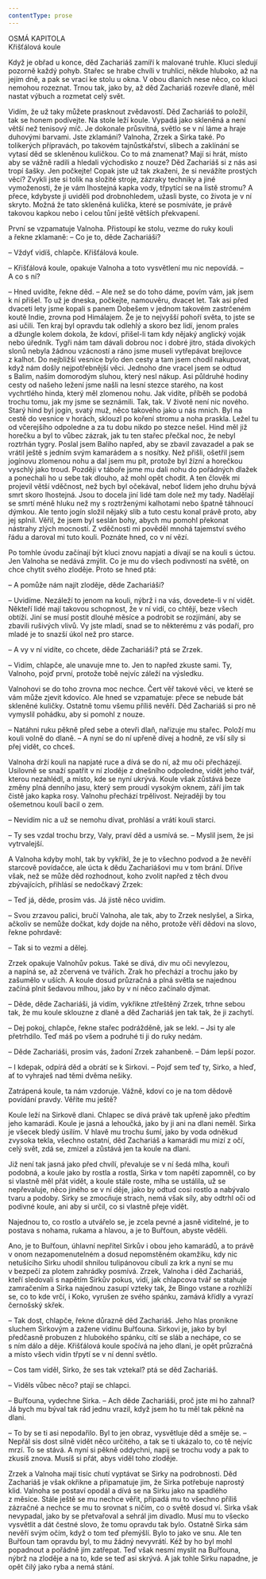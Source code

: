 ```yaml
---
contentType: prose
---
```


OSMÁ KAPITOLA  
Křišťálová koule

  

Když je obřad u konce, děd Zachariáš zamíří k malované truhle. Kluci sledují pozorně každý pohyb. Stařec se hrabe chvíli v truhlici, někde hluboko, až na jejím dně, a pak se vrací ke stolu u okna. V obou dlaních nese něco, co kluci nemohou rozeznat. Trnou tak, jako by, až děd Zachariáš rozevře dlaně, měl nastat výbuch a rozmetat celý svět.

Vidím, že už taky můžete prasknout zvědavostí. Děd Zachariáš to položil, tak se honem podívejte. Na stole leží koule. Vypadá jako skleněná a není větší než tenisový míč. Je dokonale průsvitná, světlo se v ní láme a hraje duhovými barvami. Jste zklamáni? Valnoha, Zrzek a Sirka také. Po tolikerých přípravách, po takovém tajnůstkářství, slibech a zaklínání se vytasí děd se skleněnou kuličkou. Co to má znamenat? Mají si hrát, místo aby se vážně radili a hledali východisko z nouze? Děd Zachariáš si z nás asi tropí šašky. Jen počkejte! Copak jste už tak zkaženi, že si nevážíte prostých věcí? Zvykli jste si tolik na složité stroje, zázraky techniky a jiné vymoženosti, že je vám lhostejná kapka vody, třpytící se na listě stromu? A přece, kdybyste ji uviděli pod drobnohledem, užasli byste, co života je v ní skryto. Možná že tato skleněná kulička, které se posmíváte, je právě takovou kapkou nebo i celou tůní ještě větších překvapení.

První se vzpamatuje Valnoha. Přistoupí ke stolu, vezme do ruky kouli a řekne zklamaně: – Co je to, děde Zachariáši?

– Vždyť vidíš, chlapče. Křišťálová koule.

– Křišťálová koule, opakuje Valnoha a toto vysvětlení mu nic ne­povídá. – A co s ní?

– Hned uvidíte, řekne děd. – Ale než se do toho dáme, povím vám, jak jsem k ní přišel. To už je dneska, počkejte, namouvěru, dvacet let. Tak asi před dvaceti lety jsme kopali s panem Dobešem v jednom takovém zastrčeném koutě Indie, zrovna pod Himálajem. Že je to nejvyšší pohoří světa, to jste se asi učili. Ten kraj byl opravdu tak odlehlý a skoro bez lidí, jenom prales a džungle kolem dokola, že kdoví, přišel-li tam kdy nějaký anglický voják nebo úředník. Tygři nám tam dávali dobrou noc i dobré jitro, stáda divokých slonů nebyla žádnou vzácností a ráno jsme museli vytřepávat brejlovce z kalhot. Do nejbližší vesnice bylo den cesty a tam jsem chodil nakupovat, když nám došly nejpotřebnější věci. Jednoho dne vracel jsem se odtud s Balim, naším domorodým sluhou, který nesl nákup. Asi půldruhé hodiny cesty od našeho ležení jsme našli na lesní stezce starého, na kost vychrtlého hinda, který měl zlomenou nohu. Jak vidíte, příběh se podobá trochu tomu, jak my jsme se seznámili. Tak, tak. V životě není nic nového. Starý hind byl jogín, svatý muž, něco takového jako u nás mnich. Byl na cestě do vesnice v horách, sklouzl po koření stromu a noha praskla. Ležel tu od včerejšího odpoledne a za tu dobu nikdo po stezce nešel. Hind měl již horečku a byl to vůbec zázrak, jak tu ten stařec přečkal noc, že nebyl roztrhán tygry. Poslal jsem Baliho napřed, aby se zbavil zavazadel a pak se vrátil ještě s jedním svým kamarádem a s nosítky. Než přišli, ošetřil jsem jogínovu zlomenou nohu a dal jsem mu pít, protože byl žízní a horečkou vyschlý jako troud. Později v táboře jsme mu dali nohu do pořádných dlažek a ponechali ho u sebe tak dlouho, až mohl opět chodit. A ten člověk mi projevil větší vděčnost, než bych byl očekával, neboť lidem jeho druhu bývá smrt skoro lhostejná. Jsou to docela jiní lidé tam dole než my tady. Nadělají se smrtí méně hluku než my s roztrženými kalhotami nebo špatně táhnoucí dýmkou. Ale tento jogín složil nějaký slib a tuto cestu konal právě proto, aby jej splnil. Věřil, že jsem byl seslán bohy, abych mu pomohl překonat nástrahy zlých mocností. Z vděčnosti mi pověděl mnohá tajemství svého řádu a daroval mi tuto kouli. Poznáte hned, co v ní vězí.

Po tomhle úvodu začínají být kluci znovu napjati a dívají se na kouli s úctou. Jen Valnoha se nedává zmýlit. Co je mu do všech podivností na světě, on chce chytit svého zloděje. Proto se hned ptá:

– A pomůže nám najít zloděje, děde Zachariáši?

– Uvidíme. Nezáleží to jenom na kouli, nýbrž i na vás, dovedete-li v ní vidět. Někteří lidé mají takovou schopnost, že v ní vidí, co chtějí, beze všech obtíží. Jiní se musí postit dlouhé měsíce a podrobit se rozjímání, aby se zbavili rušivých vlivů. Vy jste mladí, snad se to některému z vás podaří, pro mladé je to snazší úkol než pro starce.

– A vy v ní vidíte, co chcete, děde Zachariáši? ptá se Zrzek.

– Vidím, chlapče, ale unavuje mne to. Jen to napřed zkuste sami. Ty, Valnoho, pojď první, protože tobě nejvíc záleží na výsledku.

Valnohovi se do toho zrovna moc nechce. Čert věř takové věci, ve které se vám může zjevit kdovíco. Ale hned se vzpamatuje: přece se nebude bát skleněné kuličky. Ostatně tomu všemu příliš nevěří. Děd Zachariáš si pro ně vymyslil pohádku, aby si pomohl z nouze.

– Natáhni ruku pěkně před sebe a otevři dlaň, nařizuje mu stařec. Položí mu kouli volně do dlaně. – A nyní se do ní upřeně dívej a hodně, ze vší síly si přej vidět, co chceš.

Valnoha drží kouli na napjaté ruce a dívá se do ní, až mu oči přecházejí. Usilovně se snaží spatřit v ní zloděje z dnešního odpoledne, vidět jeho tvář, kterou nezahlédl, a místo, kde se nyní ukrývá. Koule však zůstává beze změny plná denního jasu, který sem proudí vysokým oknem, září jím tak čistě jako kapka rosy. Valnohu přechází trpělivost. Nejraději by tou ošemetnou koulí bacil o zem.

– Nevidím nic a už se nemohu dívat, prohlásí a vrátí kouli starci.

– Ty ses vzdal trochu brzy, Valy, praví děd a usmívá se. – Myslil jsem, že jsi vytrvalejší.

A Valnoha kdyby mohl, tak by vykřikl, že je to všechno podvod a že nevěří starcově povídačce, ale úcta k dědu Zachariášovi mu v tom brání. Dříve však, než se může děd rozhodnout, koho zvolit napřed z těch dvou zbývajících, přihlásí se nedočkavý Zrzek:

– Teď já, děde, prosím vás. Já jistě něco uvidím.

– Svou zrzavou palici, bručí Valnoha, ale tak, aby to Zrzek neslyšel, a Sirka, ačkoliv se nemůže dočkat, kdy dojde na něho, protože věří dědovi na slovo, řekne pohrdavě:

– Tak si to vezmi a dělej.

Zrzek opakuje Valnohův pokus. Také se dívá, div mu oči nevylezou, a napíná se, až zčervená ve tvářích. Zrak ho přechází a trochu jako by zašumělo v uších. A koule dosud průzračná a plná světla se najednou začíná plnit šedavou mlhou, jako by v ní něco začínalo dýmat.

– Děde, děde Zachariáši, já vidím, vykřikne ztřeštěný Zrzek, trhne sebou tak, že mu koule sklouzne z dlaně a děd Zachariáš jen tak tak, že ji zachytí.

– Dej pokoj, chlapče, řekne stařec podrážděně, jak se lekl. – Jsi ty ale přetrhdílo. Teď máš po všem a podruhé ti ji do ruky nedám.

– Děde Zachariáši, prosím vás, žadoní Zrzek zahanbeně. – Dám lepší pozor.

– I kdepak, odpírá děd a obrátí se k Sirkovi. – Pojď sem teď ty, Sirko, a hleď, ať to vyhraješ nad těmi dvěma nešiky.

Zatrápená koule, ta nám vzdoruje. Vážně, kdoví co je na tom dědově povídání pravdy. Věříte mu ještě?

Koule leží na Sirkově dlani. Chlapec se dívá právě tak upřeně jako předtím jeho kamarádi. Koule je jasná a lehoučká, jako by ji ani na dlani neměl. Sirka je všecek bledý úsilím. V hlavě mu trochu šumí, jako by voda odněkud zvysoka tekla, všechno ostatní, děd Zachariáš a kamarádi mu mizí z očí, celý svět, zdá se, zmizel a zůstává jen ta koule na dlani.

Již není tak jasná jako před chvílí, převaluje se v ní šedá mlha, kouři podobná, a koule jako by rostla a rostla, Sirka v tom napětí zapomněl, co by si vlastně měl přát vidět, a koule stále roste, mlha se ustálila, už se nepřevaluje, něco jiného se v ní děje, jako by odtud cosi rostlo a nabývalo tvaru a podoby. Sirky se zmocňuje strach, nemá však síly, aby odtrhl oči od podivné koule, ani aby si určil, co si vlastně přeje vidět.

Najednou to, co rostlo a utvářelo se, je zcela pevné a jasně viditelné, je to postava s nohama, rukama a hlavou, a je to Buřťoun, abyste věděli.

Ano, je to Buřťoun, úhlavní nepřítel Sirkův i obou jeho kamarádů, a to právě v onom nezapomenutelném a dosud nepomstěném okamžiku, kdy nic netušícího Sirku uhodil shnilou tulipánovou cibulí za krk a nyní se mu v bezpečí za plotem zahrádky posmívá. Zrzek, Valnoha i děd Zachariáš, kteří sledovali s napětím Sirkův pokus, vidí, jak chlapcova tvář se stahuje zamračením a Sirka najednou zasupí vzteky tak, že Bingo vstane a rozhlíží se, co to kde vrčí, i Koko, vyrušen ze svého spánku, zamává křídly a vyrazí černošský skřek.

– Tak dost, chlapče, řekne důrazně děd Zachariáš. Jeho hlas pronikne sluchem Sirkovým a zažene vidinu Buřťouna. Sirkovi je, jako by byl předčasně probuzen z hlubokého spánku, cítí se sláb a nechápe, co se s ním dálo a děje. Křišťálová koule spočívá na jeho dlani, je opět průzračná a místo všech vidin třpytí se v ní denní světlo.

– Cos tam viděl, Sirko, že ses tak vztekal? ptá se děd Zachariáš.

– Viděls vůbec něco? ptají se chlapci.

– Buřťouna, vydechne Sirka. – Ach děde Zachariáši, proč jste mi ho zahnal? Já bych mu býval tak rád jednu vrazil, když jsem ho tu měl tak pěkně na dlani.

– To by se ti asi nepodařilo. Byl to jen obraz, vysvětluje děd a směje se. – Nepřál sis dost silně vidět něco určitého, a tak se ti ukázalo to, co tě nejvíc mrzí. To se stává. A nyní si pěkně oddychni, napij se trochu vody a pak to zkusíš znova. Musíš si přát, abys viděl toho zloděje.

Zrzek a Valnoha mají tisíc chutí vyptávat se Sirky na podrobnosti. Děd Zachariáš je však okřikne a připamatuje jim, že Sirka potřebuje naprostý klid. Valnoha se postaví opodál a dívá se na Sirku jako na spadlého z měsíce. Stále ještě se mu nechce věřit, připadá mu to všechno příliš zázračné a nechce se mu to srovnat s ničím, co o světě dosud ví. Sirka však nevypadal, jako by se přetvařoval a sehrál jim divadlo. Musí mu to všecko vysvětlit a dát čestné slovo, že tomu opravdu tak bylo. Ostatně Sirka sám nevěří svým očím, když o tom teď přemýšlí. Bylo to jako ve snu. Ale ten Buřťoun tam opravdu byl, to mu žádný nevyvrátí. Kéž by ho byl mohl popadnout a pořádně jím zatřepat. Teď však nesmí myslit na Buřťouna, nýbrž na zloděje a na to, kde se teď asi skrývá. A jak tohle Sirku napadne, je opět čilý jako ryba a nemá stání.

